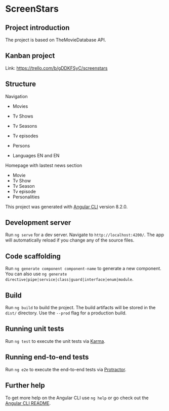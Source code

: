 # ScreenStars

## Project introduction
The project is based on TheMovieDatabase API.

## Kanban project
Link: https://trello.com/b/gDDKFSyC/screenstars

## Structure

 Navigation
  - Movies
  - Tv Shows
  - Tv Seasons
  - Tv episodes
  - Persons
  
  - Languages EN and EN

 Homepage with lastest news section
  - Movie
  - Tv Show
  - Tv Season
  - Tv episode
  - Personalities

This project was generated with [Angular CLI](https://github.com/angular/angular-cli) version 8.2.0.

## Development server

Run `ng serve` for a dev server. Navigate to `http://localhost:4200/`. The app will automatically reload if you change any of the source files.

## Code scaffolding

Run `ng generate component component-name` to generate a new component. You can also use `ng generate directive|pipe|service|class|guard|interface|enum|module`.

## Build

Run `ng build` to build the project. The build artifacts will be stored in the `dist/` directory. Use the `--prod` flag for a production build.

## Running unit tests

Run `ng test` to execute the unit tests via [Karma](https://karma-runner.github.io).

## Running end-to-end tests

Run `ng e2e` to execute the end-to-end tests via [Protractor](http://www.protractortest.org/).

## Further help

To get more help on the Angular CLI use `ng help` or go check out the [Angular CLI README](https://github.com/angular/angular-cli/blob/master/README.md).
